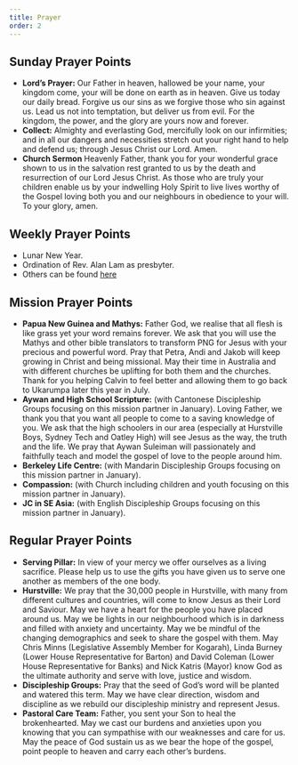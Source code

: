 ```yaml
---
title: Prayer
order: 2
---
```


## Sunday Prayer Points

- **Lord’s Prayer:** Our Father in heaven, hallowed be your name, your kingdom come, your will be done on earth as in heaven. Give us today our daily bread. Forgive us our sins as we forgive those who sin against us. Lead us not into temptation, but deliver us from evil. For the kingdom, the power, and the glory are yours now and forever.
- **Collect:** Almighty and everlasting God, mercifully look on our infirmities; and in all our dangers and necessities stretch out your right hand to help and defend us; through Jesus Christ our Lord. Amen.
- **Church Sermon** Heavenly Father, thank you for your wonderful grace shown to us in the salvation rest granted to us by the death and resurrection of our Lord Jesus Christ. As those who are truly your children enable us by your indwelling Holy Spirit to live lives worthy of the Gospel loving both you and our neighbours in obedience to your will. To your glory, amen. 

## Weekly Prayer Points

- Lunar New Year. 
- Ordination of Rev. Alan Lam as presbyter. 
- Others can be found [here](https://stgeorgeshurstville.org.au/prayer)

## Mission Prayer Points

- **Papua New Guinea and Mathys:** Father God, we realise that all flesh is like grass yet your word remains forever. We ask that you will use the Mathys and other bible translators to transform PNG for Jesus with your precious and powerful word. Pray that Petra, Andi and Jakob will keep growing in Christ and being missional. May their time in Australia and with different churches be uplifting for both them and the churches. Thank for you helping Calvin to feel better and allowing them to go back to Ukarumpa later this year in July. 
- **Aywan and High School Scripture:** (with Cantonese Discipleship Groups focusing on this mission partner in January). Loving Father, we thank you that you want all people to come to a saving knowledge of you. We ask that the high schoolers in our area (especially at Hurstville Boys, Sydney Tech and Oatley High) will see Jesus as the way, the truth and the life. We pray that Aywan Suleiman will passionately and faithfully teach and model the gospel of love to the people around him.  
- **Berkeley Life Centre:** (with Mandarin Discipleship Groups focusing on this mission partner in January).
- **Compassion:** (with Church including children and youth focusing on this mission partner in January).  
- **JC in SE Asia:** (with English Discipleship Groups focusing on this mission partner in January).  
 





## Regular Prayer Points

- **Serving Pillar:** In view of your mercy we offer ourselves as a living sacrifice. Please help us to use the gifts you have given us to serve one another as members of the one body.
- **Hurstville:** We pray that the 30,000 people in Hurstville, with many from different cultures and countries, will come to know Jesus as their Lord and Saviour. May we have a heart for the people you have placed around us. May we be lights in our neighbourhood which is in darkness and filled with anxiety and uncertainty. May we be mindful of the changing demographics and seek to share the gospel with them. May Chris Minns (Legislative Assembly Member for Kogarah), Linda Burney (Lower House Representative for Barton) and David Coleman (Lower House Representative for Banks) and Nick Katris (Mayor) know God as the ultimate authority and serve with love, justice and wisdom. 
- **Discipleship Groups:** Pray that the seed of God’s word will be planted and watered this term. May we have clear direction, wisdom and discipline as we rebuild our discipleship ministry and represent Jesus. 
- **Pastoral Care Team:** Father, you sent your Son to heal the brokenhearted. May we cast our burdens and anxieties upon you knowing that you can sympathise with our weaknesses and care for us. May the peace of God sustain us as we bear the hope of the gospel, point people to heaven and carry each other’s burdens. 

